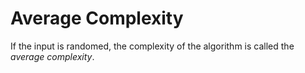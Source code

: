 # Average Complexity

If the input is randomed, the complexity of the algorithm is called the _average complexity_.